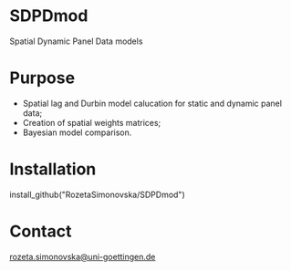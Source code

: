# SDPDmod
Spatial Dynamic Panel Data models

# Purpose
  * Spatial lag and Durbin model calucation for static and dynamic panel data;
  * Creation of spatial weights matrices;
  * Bayesian model comparison.
  
# Installation
install_github("RozetaSimonovska/SDPDmod")

# Contact
rozeta.simonovska@uni-goettingen.de
